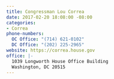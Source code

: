 ```yaml
---
title: Congressman Lou Correa
date: 2017-02-20 18:08:00 -08:00
categories:
- Correa
phone-numbers:
  OC Office: "(714) 621-0102"
  DC Office: "(202) 225-2965"
website: https://correa.house.gov
office: |-
  1039 Longworth House Office Building
  Washington, DC 20515
---
```


